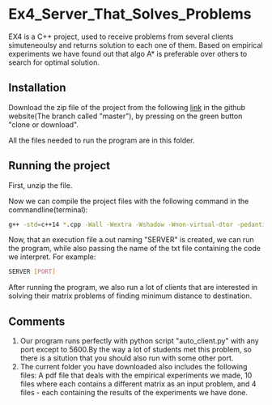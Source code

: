# Ex4_Server_That_Solves_Problems
EX4 is a C++ project, used to receive problems from several clients simuteneoulsy and returns solution to each one of them.
Based on empirical experiments we have found out that algo A* is preferable over others to search for optimal solution.


## Installation

Download the zip file of the project from the following [link](https://github.com/katie19kl/Ex4/tree/master) in the github website(The branch called "master"), by pressing on the green button "clone or download".

All the files needed to run the program are in this folder.


## Running the project

First, unzip the file.

Now we can compile the project files with the following command in the commandline(terminal):

```bash
g++ -std=c++14 *.cpp -Wall -Wextra -Wshadow -Wnon-virtual-dtor -pedantic -o SERVER -pthread
```

Now, that an execution file a.out naming "SERVER" is created, we can run the program, while also passing the name of the txt file containing the code we interpret. For example:

```bash
SERVER [PORT]
```

After running the program, we also run a lot of clients that are interested in solving their matrix problems of finding minimum distance to destination.

## Comments

1. Our program runs perfectly with  python script "auto_client.py" with any port except to 5600.By the way a lot of students met this problem, so there is a sitution that you should also run with some other port.
2. The current folder you have downloaded also includes the following files:
   A pdf file that deals with the empirical experiments we made, 10 files where each contains a different matrix as an            input problem, and 4 files - each containing the results of the experiments we have done.
